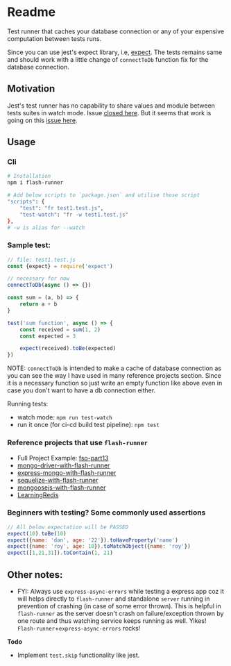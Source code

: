 # Readme

Test runner that caches your database connection or any of your expensive computation between tests runs.

Since you can use jest's expect library, i.e, [expect](https://www.npmjs.com/package/expect). The tests remains same and should work with a little change of `connectToDb` function fix for the database connection.

## Motivation

Jest's test runner has no capability to share values and module between tests suites in watch mode. Issue [closed here](https://github.com/facebook/jest/issues/6800). But it seems that work is going on this [issue here](https://github.com/facebook/jest/issues/7184).

## Usage

### Cli

```bash
# Installation
npm i flash-runner

# Add below scripts to `package.json` and utilise those script
"scripts": {
	"test": "fr test1.test.js",
	"test-watch": "fr -w test1.test.js"
},
# -w is alias for --watch
```

### Sample test:

```js
// file: test1.test.js
const {expect} = require('expect')

// necessary for now
connectToDb(async () => {})

const sum = (a, b) => {
	return a + b
}

test('sum function', async () => {
	const received = sum(1, 2)
	const expected = 3

	expect(received).toBe(expected)
})
```

NOTE:  `connectToDb` is intended to make a cache of database connection as you can see the way I have used in many reference projects section. Since it is a necessary function so just write an empty function like above even in case you don't want to have a db connection either.

Running tests:
- watch mode: `npm run test-watch`
- run it once (for ci-cd build test pipeline): `npm test`

### Reference projects that use `flash-runner`

- Full Project Example: [fso-part13](https://github.com/sahilrajput03/learning_sql/tree/main/fso-part13)
- [mongo-driver-with-flash-runner](https://github.com/sahilrajput03/learning-monogo-and-mongoosejs/tree/master/mongo-driver-with-flash-runner)
- [express-mongo-with-flash-runner](https://github.com/sahilrajput03/learn-express/tree/main/express-mongo-with-flash-runner)
- [sequelize-with-flash-runner](https://github.com/sahilrajput03/learning_sql/tree/main/sequelize-with-flash-runner)
- [mongoosejs-with-flash-runner](https://github.com/sahilrajput03/learning-monogo-and-mongoosejs/tree/master/mongoosejs-with-flash-runner)
- [LearningRedis](https://github.com/sahilrajput03/LearningRedis)

### Beginners with testing? Some commonly used assertions

```js
// All below expectation will be PASSED
expect(10).toBe(10)
expect({name: 'dan', age: '22'}).toHaveProperty('name')
expect({name: 'roy', age: 10}).toMatchObject({name: 'roy'})
expect([1,21,31]).toContain(1, 21)
```

## Other notes:

- FYI: Always use `express-async-errors` while testing a express app coz it will helps directly to `flash-runner` and standalone `server` running in prevention of crashing (in case of some error thrown). This is helpful in `flash-runner` as the server doesn't crash on failure/exception thrown by one route and thus watching service keeps running as well. Yikes! `Flash-runner`+`express-async-errors` rocks!

**Todo**

- Implement `test.skip` functionality like jest.
